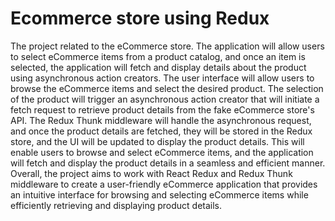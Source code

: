 # Ecommerce store using Redux
The project related to the eCommerce store. The application will allow users to select eCommerce items from a product catalog, and once an item is selected, the application will fetch and display details about the product using asynchronous action creators.
The user interface will allow users to browse the eCommerce items and select the desired product. The selection of the product will trigger an asynchronous action creator that will initiate a fetch request to retrieve product details from the fake eCommerce store's API.
The Redux Thunk middleware will handle the asynchronous request, and once the product details are fetched, they will be stored in the Redux store, and the UI will be updated to display the product details. This will enable users to browse and select eCommerce items, and the application will fetch and display the product details in a seamless and efficient manner.
Overall, the project aims  to work with React Redux and Redux Thunk middleware to create a user-friendly eCommerce application that provides an intuitive interface for browsing and selecting eCommerce items while efficiently retrieving and displaying product details. 

